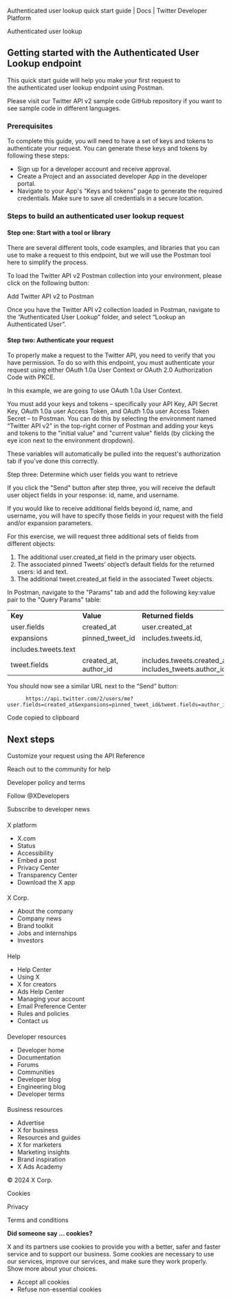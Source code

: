 
Authenticated user lookup quick start guide | Docs | Twitter Developer Platform 

Authenticated user lookup

Getting started with the Authenticated User Lookup endpoint
-----------------------------------------------------------

This quick start guide will help you make your first request to the authenticated user lookup endpoint using Postman.

Please visit our Twitter API v2 sample code GitHub repository if you want to see sample code in different languages.

### Prerequisites

To complete this guide, you will need to have a set of keys and tokens to authenticate your request. You can generate these keys and tokens by following these steps:

* Sign up for a developer account and receive approval.
* Create a Project and an associated developer App in the developer portal.
* Navigate to your App's “Keys and tokens” page to generate the required credentials. Make sure to save all credentials in a secure location.

### Steps to build an authenticated user lookup request

#### Step one: Start with a tool or library

There are several different tools, code examples, and libraries that you can use to make a request to this endpoint, but we will use the Postman tool here to simplify the process.

To load the Twitter API v2 Postman collection into your environment, please click on the following button:

Add Twitter API v2 to Postman

Once you have the Twitter API v2 collection loaded in Postman, navigate to the “Authenticated User Lookup” folder, and select “Lookup an Authenticated User”.

#### 

#### Step two: Authenticate your request

To properly make a request to the Twitter API, you need to verify that you have permission. To do so with this endpoint, you must authenticate your request using either OAuth 1.0a User Context or OAuth 2.0 Authorization Code with PKCE.

In this example, we are going to use OAuth 1.0a User Context.

You must add your keys and tokens – specifically your API Key, API Secret Key, OAuth 1.0a user Access Token, and OAuth 1.0a user Access Token Secret – to Postman. You can do this by selecting the environment named “Twitter API v2” in the top-right corner of Postman and adding your keys and tokens to the "initial value" and "current value" fields (by clicking the eye icon next to the environment dropdown).

These variables will automatically be pulled into the request's authorization tab if you've done this correctly.  

Step three: Determine which user fields you want to retrieve  

If you click the "Send" button after step three, you will receive the default user object fields in your response: id, name, and username.

If you would like to receive additional fields beyond id, name, and username, you will have to specify those fields in your request with the field and/or expansion parameters.

For this exercise, we will request three additional sets of fields from different objects:

1. The additional user.created\_at field in the primary user objects.
2. The associated pinned Tweets’ object’s default fields for the returned users: id and text.
3. The additional tweet.created\_at field in the associated Tweet objects.

In Postman, navigate to the "Params" tab and add the following key:value pair to the "Query Params" table:

|  |  |  |
| --- | --- | --- |
| **Key** | **Value** | **Returned fields** |
| user.fields | created\_at | user.created\_at |
| expansions | pinned\_tweet\_id | includes.tweets.id,
 includes.tweets.text |
| tweet.fields | created\_at, author\_id | includes.tweets.created\_at, includes\_tweets.author\_id |

You should now see a similar URL next to the “Send” button:

```
      https://api.twitter.com/2/users/me?user.fields=created_at&expansions=pinned_tweet_id&tweet.fields=author_id,created_at
```

Code copied to clipboard

Next steps
----------

Customize your request using the API Reference

Reach out to the community for help

Developer policy and terms

Follow @XDevelopers

Subscribe to developer news

#### 
 X platform

* X.com
* Status
* Accessibility
* Embed a post
* Privacy Center
* Transparency Center
* Download the X app

#### 
 X Corp.

* About the company
* Company news
* Brand toolkit
* Jobs and internships
* Investors

#### 
 Help

* Help Center
* Using X
* X for creators
* Ads Help Center
* Managing your account
* Email Preference Center
* Rules and policies
* Contact us

#### 
 Developer resources

* Developer home
* Documentation
* Forums
* Communities
* Developer blog
* Engineering blog
* Developer terms

#### 
 Business resources

* Advertise
* X for business
* Resources and guides
* X for marketers
* Marketing insights
* Brand inspiration
* X Ads Academy

 © 2024 X Corp.

Cookies

Privacy

Terms and conditions

**Did someone say … cookies?**  

 X and its partners use cookies to provide you with a better, safer and
 faster service and to support our business. Some cookies are necessary to use
 our services, improve our services, and make sure they work properly.
 Show more about your choices.

* Accept all cookies
* Refuse non-essential cookies